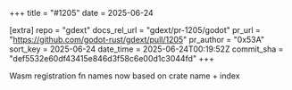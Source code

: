 +++
title = "#1205"
date = 2025-06-24

[extra]
repo = "gdext"
docs_rel_url = "gdext/pr-1205/godot"
pr_url = "https://github.com/godot-rust/gdext/pull/1205"
pr_author = "0x53A"
sort_key = 2025-06-24
date_time = 2025-06-24T00:19:52Z
commit_sha = "def5532e60df43415e846d3f58c6e00d1c3044fd"
+++

Wasm registration fn names now based on crate name + index
